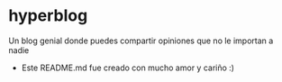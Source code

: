 # hyperblog
Un blog genial donde puedes compartir opiniones que no le importan a nadie

* Este README.md fue creado con mucho amor y cariño :)
